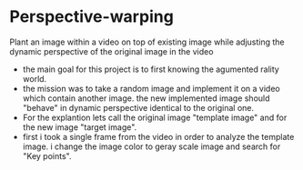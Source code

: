 # Perspective-warping
Plant an image within a video on top of existing image while adjusting the dynamic perspective of the original image in the video


- the main goal for this project is to first knowing the agumented rality world.
- the mission was to take a random image and implement it on a video which contain another image. the new implemented image should "behave" in dynamic perspective identical to the original one.
- For the explantion lets call the original image "template image" and for the new image "target image".
- first i took a single frame from the video in order to analyze the template image. i change the image color to geray scale image and search for "Key points". 
